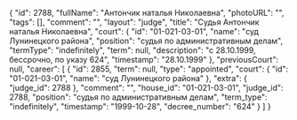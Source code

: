 {
    "id": 2788,
    "fullName": "Антончик наталья Николаевна",
    "photoURL": "",
    "tags": [],
    "comment": "",
    "layout": "judge",
    "title": "Судья Антончик наталья Николаевна",
    "court": {
        "id": "01-021-03-01",
        "name": "суд Лунинецкого района",
        "position": "судья по административным делам",
        "termType": "indefinitely",
        "term": null,
        "description": "c 28.10.1999, бессрочно, по указу 624",
        "timestamp": "28.10.1999"
    },
    "previousCourt": null,
    "career": [
        {
            "id": 2855,
            "term": null,
            "type": "appointed",
            "court": {
                "id": "01-021-03-01",
                "name": "суд Лунинецкого района"
            },
            "extra": {
                "judge_id": 2788
            },
            "comment": "",
            "house_id": "01-021-03-01",
            "judge_id": 2788,
            "position": "судья по административным делам",
            "term_type": "indefinitely",
            "timestamp": "1999-10-28",
            "decree_number": "624"
        }
    ]
}
